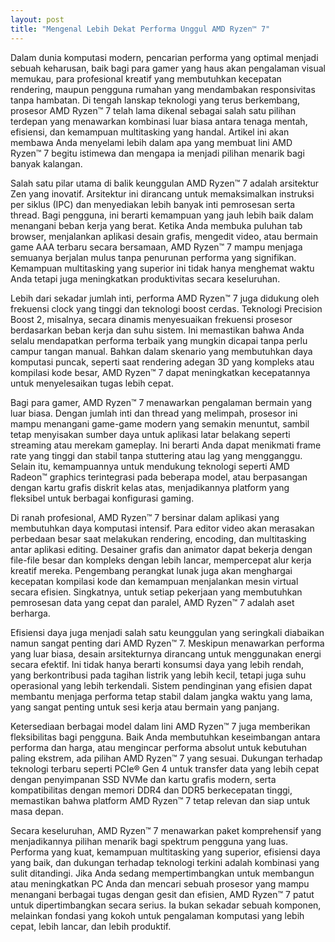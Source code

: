 ```yaml
---
layout: post
title: "Mengenal Lebih Dekat Performa Unggul AMD Ryzen™ 7"
---
```


Dalam dunia komputasi modern, pencarian performa yang optimal menjadi sebuah keharusan, baik bagi para gamer yang haus akan pengalaman visual memukau, para profesional kreatif yang membutuhkan kecepatan rendering, maupun pengguna rumahan yang mendambakan responsivitas tanpa hambatan. Di tengah lanskap teknologi yang terus berkembang, prosesor AMD Ryzen™ 7 telah lama dikenal sebagai salah satu pilihan terdepan yang menawarkan kombinasi luar biasa antara tenaga mentah, efisiensi, dan kemampuan multitasking yang handal. Artikel ini akan membawa Anda menyelami lebih dalam apa yang membuat lini AMD Ryzen™ 7 begitu istimewa dan mengapa ia menjadi pilihan menarik bagi banyak kalangan.

Salah satu pilar utama di balik keunggulan AMD Ryzen™ 7 adalah arsitektur Zen yang inovatif. Arsitektur ini dirancang untuk memaksimalkan instruksi per siklus (IPC) dan menyediakan lebih banyak inti pemrosesan serta thread. Bagi pengguna, ini berarti kemampuan yang jauh lebih baik dalam menangani beban kerja yang berat. Ketika Anda membuka puluhan tab browser, menjalankan aplikasi desain grafis, mengedit video, atau bermain game AAA terbaru secara bersamaan, AMD Ryzen™ 7 mampu menjaga semuanya berjalan mulus tanpa penurunan performa yang signifikan. Kemampuan multitasking yang superior ini tidak hanya menghemat waktu Anda tetapi juga meningkatkan produktivitas secara keseluruhan.

Lebih dari sekadar jumlah inti, performa AMD Ryzen™ 7 juga didukung oleh frekuensi clock yang tinggi dan teknologi boost cerdas. Teknologi Precision Boost 2, misalnya, secara dinamis menyesuaikan frekuensi prosesor berdasarkan beban kerja dan suhu sistem. Ini memastikan bahwa Anda selalu mendapatkan performa terbaik yang mungkin dicapai tanpa perlu campur tangan manual. Bahkan dalam skenario yang membutuhkan daya komputasi puncak, seperti saat rendering adegan 3D yang kompleks atau kompilasi kode besar, AMD Ryzen™ 7 dapat meningkatkan kecepatannya untuk menyelesaikan tugas lebih cepat.

Bagi para gamer, AMD Ryzen™ 7 menawarkan pengalaman bermain yang luar biasa. Dengan jumlah inti dan thread yang melimpah, prosesor ini mampu menangani game-game modern yang semakin menuntut, sambil tetap menyisakan sumber daya untuk aplikasi latar belakang seperti streaming atau merekam gameplay. Ini berarti Anda dapat menikmati frame rate yang tinggi dan stabil tanpa stuttering atau lag yang mengganggu. Selain itu, kemampuannya untuk mendukung teknologi seperti AMD Radeon™ graphics terintegrasi pada beberapa model, atau berpasangan dengan kartu grafis diskrit kelas atas, menjadikannya platform yang fleksibel untuk berbagai konfigurasi gaming.

Di ranah profesional, AMD Ryzen™ 7 bersinar dalam aplikasi yang membutuhkan daya komputasi intensif. Para editor video akan merasakan perbedaan besar saat melakukan rendering, encoding, dan multitasking antar aplikasi editing. Desainer grafis dan animator dapat bekerja dengan file-file besar dan kompleks dengan lebih lancar, mempercepat alur kerja kreatif mereka. Pengembang perangkat lunak juga akan menghargai kecepatan kompilasi kode dan kemampuan menjalankan mesin virtual secara efisien. Singkatnya, untuk setiap pekerjaan yang membutuhkan pemrosesan data yang cepat dan paralel, AMD Ryzen™ 7 adalah aset berharga.

Efisiensi daya juga menjadi salah satu keunggulan yang seringkali diabaikan namun sangat penting dari AMD Ryzen™ 7. Meskipun menawarkan performa yang luar biasa, desain arsitekturnya dirancang untuk menggunakan energi secara efektif. Ini tidak hanya berarti konsumsi daya yang lebih rendah, yang berkontribusi pada tagihan listrik yang lebih kecil, tetapi juga suhu operasional yang lebih terkendali. Sistem pendinginan yang efisien dapat membantu menjaga performa tetap stabil dalam jangka waktu yang lama, yang sangat penting untuk sesi kerja atau bermain yang panjang.

Ketersediaan berbagai model dalam lini AMD Ryzen™ 7 juga memberikan fleksibilitas bagi pengguna. Baik Anda membutuhkan keseimbangan antara performa dan harga, atau mengincar performa absolut untuk kebutuhan paling ekstrem, ada pilihan AMD Ryzen™ 7 yang sesuai. Dukungan terhadap teknologi terbaru seperti PCIe® Gen 4 untuk transfer data yang lebih cepat dengan penyimpanan SSD NVMe dan kartu grafis modern, serta kompatibilitas dengan memori DDR4 dan DDR5 berkecepatan tinggi, memastikan bahwa platform AMD Ryzen™ 7 tetap relevan dan siap untuk masa depan.

Secara keseluruhan, AMD Ryzen™ 7 menawarkan paket komprehensif yang menjadikannya pilihan menarik bagi spektrum pengguna yang luas. Performa yang kuat, kemampuan multitasking yang superior, efisiensi daya yang baik, dan dukungan terhadap teknologi terkini adalah kombinasi yang sulit ditandingi. Jika Anda sedang mempertimbangkan untuk membangun atau meningkatkan PC Anda dan mencari sebuah prosesor yang mampu menangani berbagai tugas dengan gesit dan efisien, AMD Ryzen™ 7 patut untuk dipertimbangkan secara serius. Ia bukan sekadar sebuah komponen, melainkan fondasi yang kokoh untuk pengalaman komputasi yang lebih cepat, lebih lancar, dan lebih produktif.
